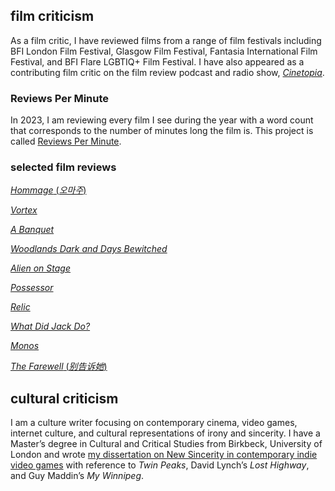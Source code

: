 ## film criticism

As a film critic, I have reviewed films from a range of film festivals including BFI London Film Festival, Glasgow Film Festival, Fantasia International Film Festival, and BFI Flare LGBTIQ+ Film Festival. I have also appeared as a contributing film critic on the film review podcast and radio show, *[Cinetopia](https://anchor.fm/cinetopia/)*.

### Reviews Per Minute

In 2023, I am reviewing every film I see during the year with a word count that corresponds to the number of minutes long the film is. This project is called [Reviews Per Minute](https://reviewsperminute.simonxix.com/).

### selected film reviews

[*Hommage* (*오마주*)](https://takeonecinema.net/2022/hommage/)

[*Vortex*](https://takeonecinema.net/2022/vortex/)

[*A Banquet*](https://takeonecinema.net/2022/a-banquet/)

[*Woodlands Dark and Days Bewitched*](https://takeonecinema.net/2021/woodlands-dark-and-days-bewitched/)

[*Alien on Stage*](https://takeonecinema.net/2021/alien-on-stage/)

[*Possessor*](http://takeonecinema.net/2020/possessor/)

[*Relic*](http://takeonecinema.net/2020/relic/)

[*What Did Jack Do?*](http://takeonecinema.net/2020/what-did-jack-do/)

[*Monos*](http://takeonecinema.net/2019/monos/)

[*The Farewell* (*别告诉她*)](http://takeonecinema.net/2019/the-farewell/)

## cultural criticism

I am a culture writer focusing on contemporary cinema, video games, internet culture, and cultural representations of irony and sincerity. I have a Master’s degree in Cultural and Critical Studies from Birkbeck, University of London and wrote [my dissertation on New Sincerity in contemporary indie video games](https://hcommons.org/deposits/item/hc:32869/) with reference to *Twin Peaks*, David Lynch’s *Lost Highway*, and Guy Maddin’s *My Winnipeg*.
